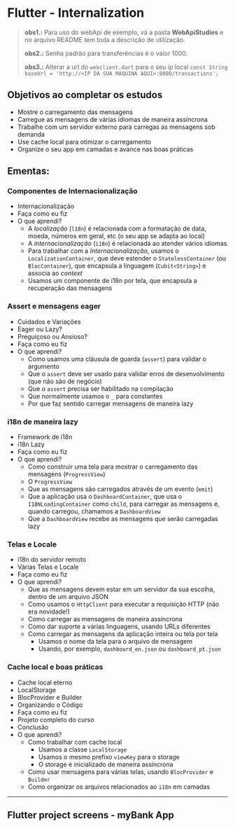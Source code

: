 # Flutter - Internalization

> **obs1.:** Para uso do webApi de exemplo, vá a pasta **WebApiStudies** e no arquivo README tem toda a descrição de utilização.
> 
> **obs2.:** Senha padrão para transferências é o valor 1000. 
> 
> **obs3.:** Alterar a url do `webclient.dart` para o seu ip local `const String baseUrl = 'http://<IP DA SUA MAQUINA AQUI>:8080/transactions';`

## Objetivos ao completar os estudos
- Mostre o carregamento das mensagens
- Carregue as mensagens de várias idiomas de maneira assíncrona
- Trabalhe com um servidor externo para carregas as mensagens sob demanda
- Use cache local para otimizar o carregamento
- Organize o seu app em camadas e avance nas boas práticas

## Ementas:

### Componentes de Internacionalização
- Internacionalização
- Faça como eu fiz
- O que aprendi?
  - A *localização* (`l18n`) é relacionada com a formatação de data, moeda, números em geral, etc (o seu app se adapta ao local)
  - A *internacionalização* (`i18n`) é relacionada ao atender vários idiomas
  - Para trabalhar com a *Internacionalização*, usamos o `LocalizationContainer`, que deve estender o `StatelessContainer` (ou `BlocContainer`), que encapsula a linguagem (`Cubit<String>`) e associa ao *context*
  - Usamos um componente de i18n por tela, que encapsula a recuperação das mensagens

### Assert e mensagens eager
- Cuidados e Variações
- Eager ou Lazy?
- Preguiçoso ou Ansioso?
- Faça como eu fiz
- O que aprendi?
  - Como usamos uma cláusula de guarda (`assert`) para validar o argumento
  - Que o `assert` deve ser usado para validar erros de desenvolvimento (que não são de negócio)
  - Que o `assert` precisa ser habilitado na compilação
  - Que normalmente usamos o `_` para constantes
  - Por que faz sentido carregar mensagens de maneira lazy

### i18n de maneira lazy
- Framework de i18n
- i18n Lazy
- Faça como eu fiz
- O que aprendi?
  - Como construir uma tela para mostrar o carregamento das mensagens (`ProgressView`)
  - O `ProgressView`
  - Que as mensagens são carregados através de um evento (`emit`)
  - Que a aplicação usa o `DashboardContainer`, que usa o `I18NLoadingContainer` como `child`, para carregar as mensagens e, quando carregou, chamamos a `DashboardView`
  - Que a `DashboardView` recebe as mensagens que serão carregadas lazy

### Telas e Locale
- i18n do servidor remoto
- Várias Telas e Locale
- Faça como eu fiz
- O que aprendi?
  - Que as mensagens devem estar em um servidor da sua escolha, dentro de um arquivo JSON
  - Como usamos o `HttpClient` para executar a requisição HTTP (não era novidade!)
  - Como carregar as mensagens de maneira assíncrona
  - Como dar suporte a várias linguagens, usando URLs diferentes
  - Como carregar as mensagens da aplicação inteira ou tela por tela
    - Usamos o nome da tela para o arquivo de mensagem
    - Usando, por exemplo, `dashboard_en.json` ou `dashboard_pt.json`

### Cache local e boas práticas
- Cache local eterno
- LocalStorage
- BlocProvider e Builder
- Organizando o Código
- Faça como eu fiz
- Projeto completo do curso
- Conclusão
- O que aprendi?
  - Como trabalhar com cache local
    - Usamos a classe `LocalStorage`
    - Usamos o mesmo prefixo `viewKey` para o storage
    - O storage é inicializado de maneira assíncrona
  - Como usar mensagens para várias telas, usando `BlocProvider` e `Builder`
  - Como organizar os arquivos relacionados ao `i18n` em camadas

***

## Flutter project screens - myBank App
<p float="left">
<!-- <img src="assets/img/Screenshot (1).png" width="200">
<img src="assets/img/Screenshot (2).png" width="200">
<img src="assets/img/Screenshot (3).png" width="200">
<img src="assets/img/Screenshot (4).png" width="200">
<img src="assets/img/Screenshot (5).png" width="200">
<img src="assets/img/Screenshot (6).png" width="200">
<img src="assets/img/Screenshot (7).png" width="200">
<img src="assets/img/Screenshot (8).png" width="200">
<img src="assets/img/Screenshot (9).png" width="200">
<img src="assets/img/Screenshot (10).png" width="200">
<img src="assets/img/Screenshot (11).png" width="200">
<img src="assets/img/Screenshot (12).png" width="200"> -->
</p>
